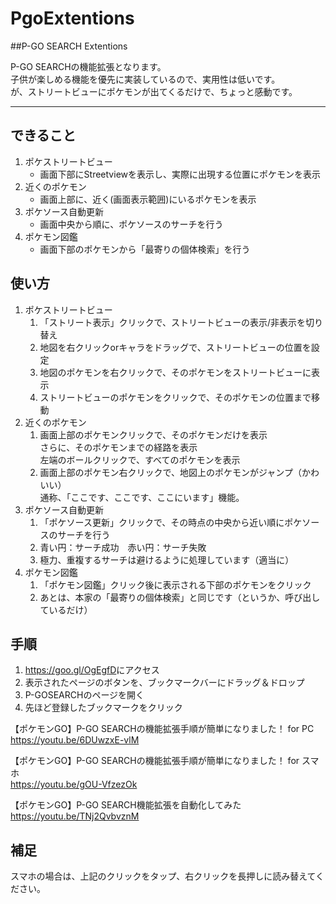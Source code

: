 # PgoExtentions
##P-GO SEARCH Extentions

P-GO SEARCHの機能拡張となります。  
子供が楽しめる機能を優先に実装しているので、実用性は低いです。  
が、ストリートビューにポケモンが出てくるだけで、ちょっと感動です。  
___
できること  
---
1. ポケストリートビュー  
    * 画面下部にStreetviewを表示し、実際に出現する位置にポケモンを表示
2. 近くのポケモン  
    * 画面上部に、近く(画面表示範囲)にいるポケモンを表示  
3. ポケソース自動更新  
    * 画面中央から順に、ポケソースのサーチを行う  
4. ポケモン図鑑  
    * 画面下部のポケモンから「最寄りの個体検索」を行う  

使い方 
---
1. ポケストリートビュー  
    1. 「ストリート表示」クリックで、ストリートビューの表示/非表示を切り替え
    2. 地図を右クリックorキャラをドラッグで、ストリートビューの位置を設定
    3. 地図のポケモンを右クリックで、そのポケモンをストリートビューに表示
    4. ストリートビューのポケモンをクリックで、そのポケモンの位置まで移動
2. 近くのポケモン  
    1. 画面上部のポケモンクリックで、そのポケモンだけを表示  
    さらに、そのポケモンまでの経路を表示  
    左端のボールクリックで、すべてのポケモンを表示  
    2. 画面上部のポケモン右クリックで、地図上のポケモンがジャンプ（かわいい）  
    通称、「ここです、ここです、ここにいます」機能。　  
3. ポケソース自動更新  
    1. 「ポケソース更新」クリックで、その時点の中央から近い順にポケソースのサーチを行う  
    2. 青い円：サーチ成功　赤い円：サーチ失敗  
    3. 極力、重複するサーチは避けるように処理しています（適当に）   
4. ポケモン図鑑  
    1. 「ポケモン図鑑」クリック後に表示される下部のポケモンをクリック  
    2. あとは、本家の「最寄りの個体検索」と同じです（というか、呼び出しているだけ）  

手順
---
1. <https://goo.gl/OgEgfD>にアクセス  
2. 表示されたページのボタンを、ブックマークバーにドラッグ＆ドロップ  
3. P-GOSEARCHのページを開く  
4. 先ほど登録したブックマークをクリック  

【ポケモンGO】P-GO SEARCHの機能拡張手順が簡単になりました！ for PC  
https://youtu.be/6DUwzxE-vlM

【ポケモンGO】P-GO SEARCHの機能拡張手順が簡単になりました！ for スマホ  
https://youtu.be/gOU-VfzezOk

【ポケモンGO】P-GO SEARCH機能拡張を自動化してみた  
https://youtu.be/TNj2QvbvznM

補足
---
スマホの場合は、上記のクリックをタップ、右クリックを長押しに読み替えてください。  
